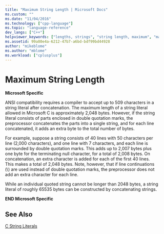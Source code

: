 ```yaml
---
title: "Maximum String Length | Microsoft Docs"
ms.custom: ""
ms.date: "11/04/2016"
ms.technology: ["cpp-language"]
ms.topic: "language-reference"
dev_langs: ["C++"]
helpviewer_keywords: ["lengths, strings", "string length, maximum", "maximum string length", "strings [C++], length"]
ms.assetid: 99a80e4a-6212-47b7-a6bd-bdf99bd44928
author: "mikeblome"
ms.author: "mblome"
ms.workload: ["cplusplus"]
---
```

# Maximum String Length
**Microsoft Specific**  
  
 ANSI compatibility requires a compiler to accept up to 509 characters in a string literal after concatenation. The maximum length of a string literal allowed in Microsoft C is approximately 2,048 bytes. However, if the string literal consists of parts enclosed in double quotation marks, the preprocessor concatenates the parts into a single string, and for each line concatenated, it adds an extra byte to the total number of bytes.  
  
 For example, suppose a string consists of 40 lines with 50 characters per line (2,000 characters), and one line with 7 characters, and each line is surrounded by double quotation marks. This adds up to 2,007 bytes plus one byte for the terminating null character, for a total of 2,008 bytes. On concatenation, an extra character is added for each of the first 40 lines. This makes a total of 2,048 bytes. Note, however, that if line continuations (\\) are used instead of double quotation marks, the preprocessor does not add an extra character for each line.  
  
 While an individual quoted string cannot be longer than 2048 bytes, a string literal of roughly 65535 bytes can be constructed by concatenating strings.  
  
 **END Microsoft Specific**  
  
## See Also  
 [C String Literals](../c-language/c-string-literals.md)